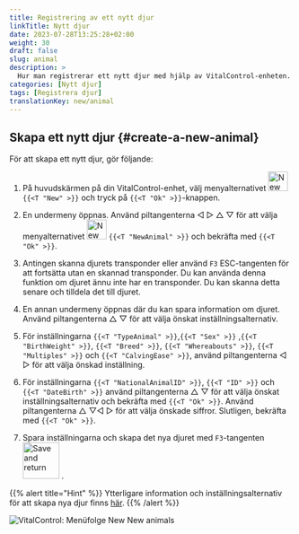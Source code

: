 ```yaml
---
title: Registrering av ett nytt djur
linkTitle: Nytt djur
date: 2023-07-28T13:25:28+02:00
weight: 30
draft: false
slug: animal
description: >
  Hur man registrerar ett nytt djur med hjälp av VitalControl-enheten.
categories: [Nytt djur]
tags: [Registrera djur]
translationKey: new/animal
---
```

## Skapa ett nytt djur {#create-a-new-animal}

För att skapa ett nytt djur, gör följande:

1. På huvudskärmen på din VitalControl-enhet, välj menyalternativet <img src="/icons/main/new-animal.svg" width="35" align="bottom" alt="New animal" /> `{{<T "New" >}}` och tryck på `{{<T "Ok" >}}`-knappen.

2. En undermeny öppnas. Använd piltangenterna ◁ ▷ △ ▽ för att välja menyalternativet <img src="/icons/main/new-animal.svg" width="35" align="bottom" alt="New animal" /> `{{<T "NewAnimal" >}}` och bekräfta med `{{<T "Ok" >}}`.

3. Antingen skanna djurets transponder eller använd `F3` ESC-tangenten för att fortsätta utan en skannad transponder. Du kan använda denna funktion om djuret ännu inte har en transponder. Du kan skanna detta senare och tilldela det till djuret.

4. En annan undermeny öppnas där du kan spara information om djuret. Använd piltangenterna △ ▽ för att välja önskat inställningsalternativ.

5. För inställningarna `{{<T "TypeAnimal" >}}`,`{{<T "Sex" >}}` ,`{{<T "BirthWeight" >}}`, `{{<T "Breed" >}}`, `{{<T "Whereabouts" >}}`, `{{<T "Multiples" >}}` och `{{<T "CalvingEase" >}}`, använd piltangenterna ◁ ▷ för att välja önskad inställning.

6. För inställningarna `{{<T "NationalAnimalID" >}}`, `{{<T "ID" >}}` och `{{<T "DateBirth" >}}` använd piltangenterna △ ▽ för att välja önskat inställningsalternativ och bekräfta med `{{<T "Ok" >}}`. Använd piltangenterna △ ▽◁ ▷ för att välja önskade siffror. Slutligen, bekräfta med `{{<T "Ok" >}}`.

7. Spara inställningarna och skapa det nya djuret med `F3`-tangenten &nbsp;<img src="/icons/footer/save_exit.svg" width="65" align="bottom" alt="Save and return" />&nbsp;.

{{% alert title="Hint" %}}
Ytterligare information och inställningsalternativ för att skapa nya djur finns [här](../../settings/animal-registration/).
{{% /alert %}}


   ![VitalControl: Menüfolge New New animals](../images/new.png "Skapa ett nytt djur")

